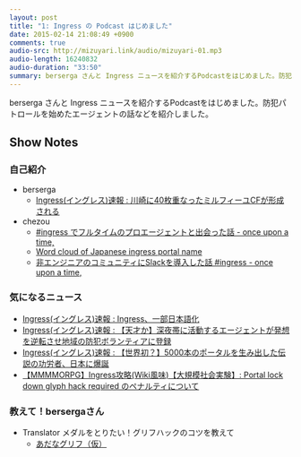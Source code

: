 ```yaml
---
layout: post
title: "1: Ingress の Podcast はじめました"
date: 2015-02-14 21:08:49 +0900
comments: true
audio-src: http://mizuyari.link/audio/mizuyari-01.mp3
audio-length: 16240832
audio-duration: "33:50"
summary: berserga さんと Ingress ニュースを紹介するPodcastをはじめました。防犯パトロールを始めたエージェントの話などを紹介しました。
---
```


berserga さんと Ingress ニュースを紹介するPodcastをはじめました。防犯パトロールを始めたエージェントの話などを紹介しました。

## Show Notes
### 自己紹介
- berserga
  - [Ingress(イングレス)速報 : 川崎に40枚重なったミルフィーユCFが形成される](http://ingress.blog.jp/archives/13616218.html)
- chezou
  - [#ingress でフルタイムのプロエージェントと出会った話 - once upon a time,](http://chezou.hatenablog.com/entry/2014/12/15/152000)
  - [Word cloud of Japanese ingress portal name](https://plus.google.com/+MichiakiAriga/posts/RjtL2BDDZqq)
  - [非エンジニアのコミュニティにSlackを導入した話 #ingress - once upon a time,](http://chezou.hatenablog.com/entry/2015/01/16/011049)

### 気になるニュース
- [Ingress(イングレス)速報 : Ingress、一部日本語化](http://ingress.blog.jp/archives/22441348.html)
- [Ingress(イングレス)速報 : 【天才か】深夜帯に活動するエージェントが発想を逆転させ地域の防犯ボランティアに登録](http://ingress.blog.jp/archives/21886888.html)
- [Ingress(イングレス)速報 : 【世界初？】5000本のポータルを生み出した伝説の功労者、日本に爆誕](http://ingress.blog.jp/archives/22415161.html)
- [【MMMMORPG】Ingress攻略(Wiki風味)【大規模社会実験】: Portal lock down glyph hack required のペナルティについて](http://ingressjp.blogspot.jp/2015/02/portal-lock-down-glyph-hack-required.html)

### 教えて！bersergaさん
- Translator メダルをとりたい！グリフハックのコツを教えて
  - [あだなグリフ（仮）](http://myglyph.akiraak.com/)
